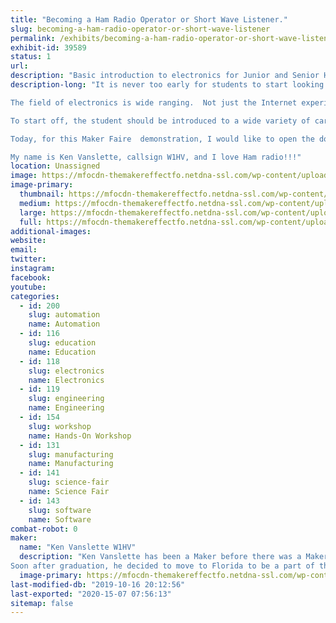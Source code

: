 ```yaml
---
title: "Becoming a Ham Radio Operator or Short Wave Listener."
slug: becoming-a-ham-radio-operator-or-short-wave-listener
permalink: /exhibits/becoming-a-ham-radio-operator-or-short-wave-listener/
exhibit-id: 39589
status: 1
url: 
description: "Basic introduction to electronics for Junior and Senior High School students looking for a career choice."
description-long: "It is never too early for students to start looking for a career choice well before graduating from High School.  The choices are endless, but some offer opportunities that few could hope to experience.  A professional career in business entrepreneurship or technical fields is a choice few would consider, but offers an exciting life experience.

The field of electronics is wide ranging.  Not just the Internet experience, Facebook and Twitter - but all the behind-the-scenes \"stuff\" that makes it all work.  Not only is engineering challenging and exciting work - but the career rewards and compensation is outstanding!

To start off, the student should be introduced to a wide variety of career choices and options. the Maker Faire is one of the best examples I can think of.

Today, for this Maker Faire  demonstration, I would like to open the door for the student to get an introduction to Ham Radio and the Short Wave Listener experience. All the \"stuff\" that is consumer electronics, Cell phones, and household appliances - all start with the basics of electricity.   Ham radio and Short Wave radio listening is something that is age appropriate and great way to get hands-on electronics experience.

My name is Ken Vanslette, callsign W1HV, and I love Ham radio!!!"
location: Unassigned
image: https://mfocdn-themakereffectfo.netdna-ssl.com/wp-content/uploads/2019/10/KenW1HV_Booth_2019-1024x1012.jpg
image-primary:
  thumbnail: https://mfocdn-themakereffectfo.netdna-ssl.com/wp-content/uploads/2019/10/KenW1HV_Booth_2019-150x150.jpg
  medium: https://mfocdn-themakereffectfo.netdna-ssl.com/wp-content/uploads/2019/10/KenW1HV_Booth_2019-300x297.jpg
  large: https://mfocdn-themakereffectfo.netdna-ssl.com/wp-content/uploads/2019/10/KenW1HV_Booth_2019-1024x1012.jpg
  full: https://mfocdn-themakereffectfo.netdna-ssl.com/wp-content/uploads/2019/10/KenW1HV_Booth_2019.jpg
additional-images:
website: 
email: 
twitter: 
instagram: 
facebook: 
youtube: 
categories:
  - id: 200
    slug: automation
    name: Automation
  - id: 116
    slug: education
    name: Education
  - id: 118
    slug: electronics
    name: Electronics
  - id: 119
    slug: engineering
    name: Engineering
  - id: 154
    slug: workshop
    name: Hands-On Workshop
  - id: 131
    slug: manufacturing
    name: Manufacturing
  - id: 141
    slug: science-fair
    name: Science Fair
  - id: 143
    slug: software
    name: Software
combat-robot: 0
maker:
  name: "Ken Vanslette W1HV"
  description: "Ken Vanslette has been a Maker before there was a Maker !  Growing up in Port Clinton, Ohio, a small community on Lake Erie, he was tearing stuff apart by age 4. Things like lawn mower engines and go carts, vacuum tube TVs, large Tesla Coils!  All of this lead to attending Ohio University, in Athens, Ohio, eventually getting a BS Degree in Industrial Engineering.  
Soon after graduation, he decided to move to Florida to be a part of the Space Program. He helped in some small part with designing Printed Circuit Boards, Solar panels, pumps and valves used in the three main engines of Space Shuttle.  later employed by General Dynamics, he worked on production of US Army Camouflage nets, followed by US military Chemical and Biological Warfare  equipment. His passion through out his career has been Ham Radio and digital electronic design - it is what he still does today.  "
  image-primary: https://mfocdn-themakereffectfo.netdna-ssl.com/wp-content/uploads/2019/10/KenW1HV_Portrait_2019ok-300x254.jpg
last-modified-db: "2019-10-16 20:12:56"
last-exported: "2020-15-07 07:56:13"
sitemap: false
---
```

